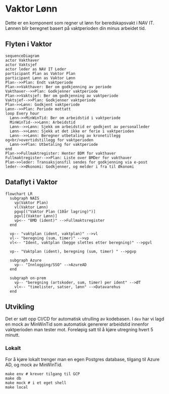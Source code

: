 # Vaktor Lønn

Dette er en komponent som regner ut lønn for beredskapsvakt i NAV IT.
Lønnen blir beregnet basert på vaktperioden din minus arbeidet tid.

## Flyten i Vaktor

```mermaid
sequenceDiagram
actor Vakthaver
actor Vaktsjef
actor leder as NAV IT Leder
participant Plan as Vaktor Plan
participant Lønn as Vaktor Lønn
Plan-->>Plan: Endt vaktperiode
Plan->>Vakthaver: Ber om godkjenning av periode
Vakthaver-->>Plan: Godkjenner vaktperiode
Plan->>Vaktsjef: Ber om godkjenning av vaktperiode
Vaktsjef-->>Plan: Godkjenner vaktperiode
Plan->>Lønn: Godkjent vaktperiode
Lønn-->>Plan: Periode mottatt
loop Every hour
  Lønn->>MinWinTid: Ber om arbeidstid i vaktperiode
  MinWinTid-->>Lønn: Arbeidstid
  Lønn-->>Lønn: Sjekk om arbeidstid er godkjent av personalleder
  Lønn-->>Lønn: Sjekk at det ikke er ferie i vaktperioden
  Lønn-->>Lønn: Beregner utbetaling av kronetillegg og<br/>overtidstillegg for vaktperioden
  Lønn->>Plan: Utbetaling for vaktperiode
end
Plan->>Fullmaktregister: Henter BDM for vakthaver
Fullmaktregister-->>Plan: Liste over BMDer for vakthaver
Plan->>leder: Transaksjonsfil sendes for godkjenning via e-post
leder-->>Økonomi: Godkjenner, og melder i fra til Økonomi
```

## Dataflyt i Vaktor

```mermaid
flowchart LR
  subgraph NAIS
    vp(Vaktor Plan)
    vl(Vaktor Lønn)
    pgvp[("Vaktor Plan (10år lagring)")]
    pgvl[(Vaktor Lønn)]
    vp<-- "BMD (ident)" -->Fullmaktsregister
  end

  vp-- "vaktplan (ident, vaktplan)" -->vl
  vl-- "beregning (sum, timer)" -->vp
  vl<-- "Ident, vaktplan (begge slettes etter beregning)" -->pgvl

  vp-- "Vaktplan (ident), beregning (sum, timer) " -->pgvp

  subgraph Azure
    vp-- "Innlogging/SSO" -->AzureAD
  end

  subgraph on-prem
    vp-- "beregning (artskoder, sum, timer) per ident" -->ØT
    vl<-- "timelister, satser, lønn" -->Datavarehus
  end
```

## Utvikling

Det er satt opp CI/CD for automatisk utrulling av kodebasen.
I `dev` har vi lagd en mock av MinWinTid som automatisk genererer arbeidstid innenfor vaktperioden man tester mot.
Foreløpig satt til å kjøre utregning hvert 5 minutt.

### Lokalt

For å kjøre lokalt trenger man en egen Postgres database, tilgang til Azure AD, og mock av MinWinTid.

```shell
make env # krever tilgang til GCP
make db
make mock # i et eget shell
make local
```
